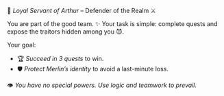🏰 *Loyal Servant of Arthur* – Defender of the Realm ⚔️

You are part of the good team. ✨ Your task is simple: complete quests and expose the traitors hidden among you 😈.  

Your goal:  
- 🏆 *Succeed in 3 quests* to win.  
- 🛡️ *Protect Merlin’s identity* to avoid a last-minute loss.  

👁️ *You have no special powers. Use logic and teamwork to prevail.*  
